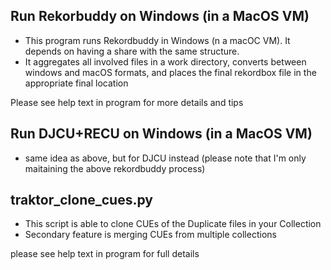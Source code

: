 
## Run Rekorbuddy on Windows (in a MacOS VM)

* This program runs Rekordbuddy in Windows (n a macOC VM). It depends on having a share with the same structure. 
* It aggregates all involved files in a work directory, converts between windows and macOS formats, and places the final rekordbox file in the appropriate final location
   
Please see help text in program for more details and tips   
   
## Run DJCU+RECU on Windows (in a MacOS VM)

* same idea as above, but for DJCU instead (please note that I'm only maitaining the above rekordbuddy process)

## traktor_clone_cues.py

* This script is able to clone CUEs of the Duplicate files in your Collection
* Secondary feature is merging CUEs from multiple collections

please see help text in program for full details


